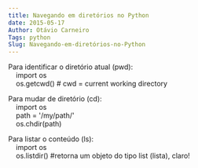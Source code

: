 ```yaml
---
title: Navegando em diretórios no Python
date: 2015-05-17
Author: Otávio Carneiro
Tags: python
Slug: Navegando-em-diretórios-no-Python
---
```


Para identificar o diretório atual (pwd):  
    import os  
    os.getcwd() \# cwd = current working directory

Para mudar de diretório (cd):  
    import os  
    path = '/my/path/'  
    os.chdir(path)

Para listar o conteúdo (ls):  
    import os  
    os.listdir() \#retorna um objeto do tipo list (lista), claro!



